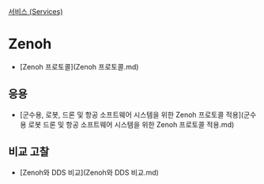 [서비스 (Services)](../index.md)
# Zenoh

- [Zenoh 프로토콜](Zenoh 프로토콜.md)

## 응용

- [군수용, 로봇, 드론 및 항공 소프트웨어 시스템을 위한 Zenoh 프로토콜 적용](군수용 로봇 드론 및 항공 소프트웨어 시스템을 위한 Zenoh 프로토콜 적용.md)

## 비교 고찰

- [Zenoh와 DDS 비교](Zenoh와 DDS 비교.md)
